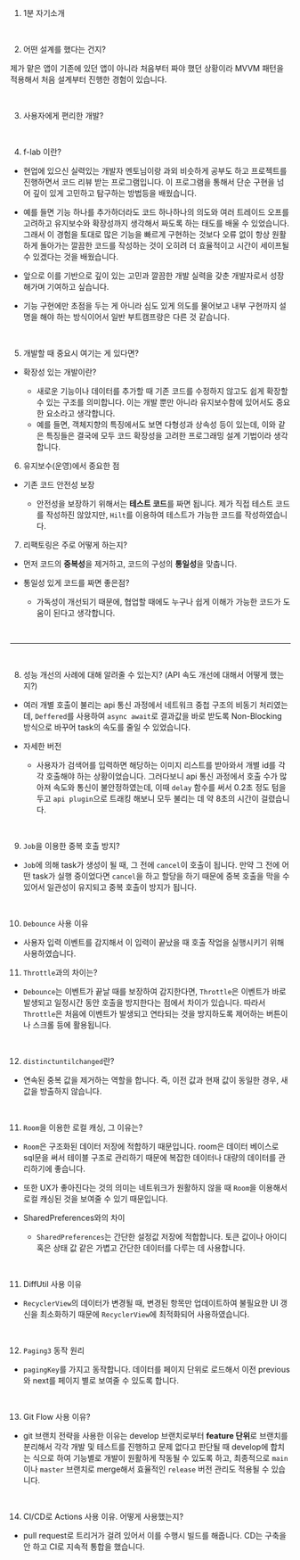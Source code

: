 1. 1분 자기소개



<br>

2. 어떤 설계를 했다는 건지?

제가 맡은 앱이 기존에 있던 앱이 아니라 처음부터 짜야 했던 상황이라
 MVVM 패턴을 적용해서 처음 설계부터 진행한 경험이 있습니다.

<br>

3. 사용자에게 편리한 개발?

<br>

4. f-lab 이란?

* 현업에 있으신 실력있는 개발자 멘토님이랑 과외 비슷하게 공부도 하고 프로젝트를 진행하면서 코드 리뷰 받는 프로그램입니다. 이 프로그램을 통해서 단순 구현을 넘어 깊이 있게 고민하고 탐구하는 방법등을 배웠습니다. 

* 예를 들면 기능 하나를 추가하더라도 코드 하나하나의 의도와 여러 트레이드 오프를 고려하고 유지보수와 확장성까지 생각해서 짜도록 하는 태도를 배울 수 있었습니다. 그래서 이 경험을 토대로 많은 기능을 빠르게 구현하는 것보다 오류 없이 항상 원활하게 돌아가는 깔끔한 코드를 작성하는 것이 오히려 더 효율적이고 시간이 세이프될 수 있겠다는 것을 배웠습니다. 

* 앞으로 이를 기반으로 깊이 있는 고민과 깔끔한 개발 실력을 갖춘 개발자로서 성장해가며 기여하고 싶습니다.

* 기능 구현에만 초점을 두는 게 아니라 심도 있게 의도를 물어보고 
내부 구현까지 설명을 해야 하는 방식이어서 일반 부트캠프랑은 다른 것 같습니다.

<br>

5. 개발할 때 중요시 여기는 게 있다면?

* 확장성 있는 개발이란?

  - 새로운 기능이나 데이터를 추가할 때 기존 코드를 수정하지 않고도 쉽게 확장할 수 있는 구조를 의미합니다. 이는 개발 뿐만 아니라 유지보수함에 있어서도 중요한 요소라고 생각합니다.
  - 예를 들면, 객체지향의 특징에서도 보면 다형성과 상속성 등이 있는데, 이와 같은 특징들은 결국에 모두 코드 확장성을 고려한 프로그래밍 설계 기법이라 생각합니다.

6. 유지보수(운영)에서 중요한 점

* 기존 코드 안전성 보장

  - 안전성을 보장하기 위해서는 **테스트 코드**를 짜면 됩니다. 제가 직접 테스트 코드를 작성하진 않았지만, `Hilt`를 이용하여 테스트가 가능한 코드를 작성하였습니다.

7. 리팩토링은 주로 어떻게 하는지?

* 먼저 코드의 **중복성**을 제거하고, 코드의 구성의 **통일성**을 맞춥니다.
* 통일성 있게 코드를 짜면 좋은점?

  - 가독성이 개선되기 때문에, 협업할 때에도 누구나 쉽게 이해가 가능한 코드가 도움이 된다고 생각합니다.

<br>

---

<br>

8. 성능 개선의 사례에 대해 알려줄 수 있는지? (API 속도 개선에 대해서 어떻게 했는지?)

* 여러 개별 호출이 불리는 api 통신 과정에서 네트워크 중첩 구조의 비동기 처리였는데, `Deffered`를 사용하여 `async await`로 결과값을 바로 받도록 Non-Blocking 방식으로 바꾸어 task의 속도를 줄일 수 있었습니다.

* 자세한 버전
  - 사용자가 검색어를 입력하면 해당하는 이미지 리스트를 받아와서 개별 id를 각각 호출해야 하는 상황이었습니다. 그러다보니 api 통신 과정에서 호출 수가 많아져 속도와 통신이 불안정하였는데, 이때 `delay` 함수를 써서 0.2초 정도 텀을 두고 `api plugin`으로 트래킹 해보니 모두 불리는 데 약 8초의 시간이 걸렸습니다.

<br>

9. `Job`을 이용한 중복 호출 방지?

* `Job`에 의해 task가 생성이 될 때, 그 전에 `cancel`이 호출이 됩니다. 
만약 그 전에 어떤 task가 실행 중이었다면 `cancel`을 하고 할당을 하기 때문에 중복 호출을 막을 수 있어서 
일관성이 유지되고 중복 호출이 방지가 됩니다.

<br>

10. `Debounce` 사용 이유

* 사용자 입력 이벤트를 감지해서 이 입력이 끝났을 때 호출 작업을 실행시키기 위해 사용하였습니다.

11. `Throttle`과의 차이는?

* `Debounce`는 이벤트가 끝날 때를 보장하여 감지한다면, `Throttle`은 이벤트가 바로 발생되고 일정시간 동안 호출을 방지한다는 점에서 차이가 있습니다. 따라서 `Throttle`은 처음에 이벤트가 발생되고 연타되는 것을 방지하도록 제어하는 버튼이나 스크롤 등에 활용됩니다.

<br>

12. `distinctuntilchanged`란?

* 연속된 중복 값을 제거하는 역할을 합니다. 즉, 이전 값과 현재 값이 동일한 경우, 새 값을 방출하지 않습니다.

<br>

11. `Room`을 이용한 로컬 캐싱, 그 이유는?

* `Room`은 구조화된 데이터 저장에 적합하기 때문입니다. 
room은 데이터 베이스로 sql문을 써서 테이블 구조로 관리하기 때문에 
복잡한 데이터나 대량의 데이터를 관리하기에 좋습니다.

* 또한 UX가 좋아진다는 것의 의미는 네트워크가 원활하지 않을 때 
`Room`을 이용해서 로컬 캐싱된 것을 보여줄 수 있기 때문입니다.

* SharedPreferences와의 차이

  - `SharedPreferences`는 간단한 설정값 저장에 적합합니다. 
  토큰 값이나 아이디 혹은 상태 값 같은 가볍고 간단한 데이터를 다루는 데 사용합니다.

<br>

11. DiffUtil 사용 이유

* `RecyclerView`의 데이터가 변경될 때, 변경된 항목만 업데이트하여 
불필요한 UI 갱신을 최소화하기 때문에 `RecyclerView`에 최적화되어 사용하였습니다.

<br>

12. `Paging3` 동작 원리

* `pagingKey`를 가지고 동작합니다. 데이터를 페이지 단위로 로드해서 
이전 previous와 next를 페이지 별로 보여줄 수 있도록 합니다.

<br>

13. Git Flow 사용 이유?

* git 브랜치 전략을 사용한 이유는 develop 브랜치로부터 **feature 단위**로 브랜치를 분리해서 
각각 개발 및 테스트를 진행하고 문제 없다고 판단될 때 develop에 합치는 식으로 하여 
기능별로 개발이 원활하게 작동될 수 있도록 하고, 최종적으로 `main`이나 `master` 브랜치로 merge해서 효율적인 `release` 버전 관리도 적용될 수 있습니다.

<br>

14. CI/CD로 Actions 사용 이유. 어떻게 사용했는지?

* pull request로 트리거가 걸려 있어서 이를 수행시 빌드를 해줍니다. 
CD는 구축을 안 하고 CI로 지속적 통합을 했습니다.

